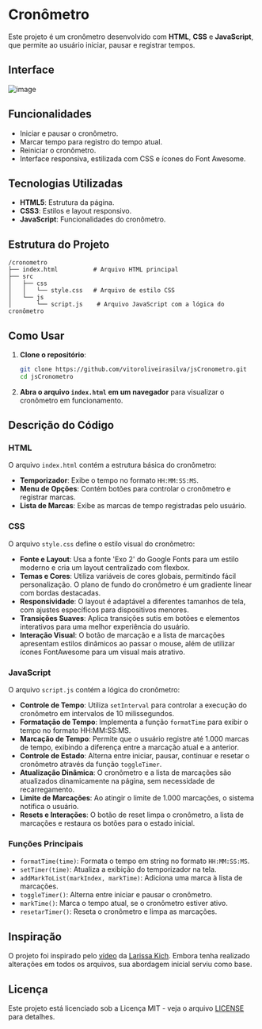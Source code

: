 # Cronômetro

Este projeto é um cronômetro desenvolvido com **HTML**, **CSS** e **JavaScript**, que permite ao usuário iniciar, pausar e registrar tempos.

## Interface

![image](https://github.com/user-attachments/assets/06e7c369-d554-4bfb-9bca-9bb977684040)

## Funcionalidades

- Iniciar e pausar o cronômetro.
- Marcar tempo para registro do tempo atual.
- Reiniciar o cronômetro.
- Interface responsiva, estilizada com CSS e ícones do Font Awesome.

## Tecnologias Utilizadas

- **HTML5**: Estrutura da página.
- **CSS3**: Estilos e layout responsivo.
- **JavaScript**: Funcionalidades do cronômetro.

## Estrutura do Projeto

```
/cronometro
├── index.html          # Arquivo HTML principal
├── src
│   ├── css
│   │   └── style.css   # Arquivo de estilo CSS
│   └── js
│       └── script.js    # Arquivo JavaScript com a lógica do cronômetro
```

## Como Usar

1. **Clone o repositório**:

   ```bash
   git clone https://github.com/vitoroliveirasilva/jsCronometro.git
   cd jsCronometro
   ```

2. **Abra o arquivo `index.html` em um navegador** para visualizar o cronômetro em funcionamento.

## Descrição do Código

### HTML

O arquivo `index.html` contém a estrutura básica do cronômetro:

- **Temporizador**: Exibe o tempo no formato `HH:MM:SS:MS`.
- **Menu de Opções**: Contém botões para controlar o cronômetro e registrar marcas.
- **Lista de Marcas**: Exibe as marcas de tempo registradas pelo usuário.

### CSS

O arquivo `style.css` define o estilo visual do cronômetro:

- **Fonte e Layout**: Usa a fonte 'Exo 2' do Google Fonts para um estilo moderno e cria um layout centralizado com flexbox.
- **Temas e Cores**: Utiliza variáveis de cores globais, permitindo fácil personalização. O plano de fundo do cronômetro é um gradiente linear com bordas destacadas.
- **Responsividade**: O layout é adaptável a diferentes tamanhos de tela, com ajustes específicos para dispositivos menores.
- **Transições Suaves**: Aplica transições sutis em botões e elementos interativos para uma melhor experiência do usuário.
- **Interação Visual**: O botão de marcação e a lista de marcações apresentam estilos dinâmicos ao passar o mouse, além de utilizar ícones FontAwesome para um visual mais atrativo.

### JavaScript

O arquivo `script.js` contém a lógica do cronômetro:

- **Controle de Tempo**: Utiliza `setInterval` para controlar a execução do cronômetro em intervalos de 10 milissegundos.
- **Formatação de Tempo**: Implementa a função `formatTime` para exibir o tempo no formato HH:MM:SS:MS.
- **Marcação de Tempo**: Permite que o usuário registre até 1.000 marcas de tempo, exibindo a diferença entre a marcação atual e a anterior.
- **Controle de Estado**: Alterna entre iniciar, pausar, continuar e resetar o cronômetro através da função `toggleTimer`.
- **Atualização Dinâmica**: O cronômetro e a lista de marcações são atualizados dinamicamente na página, sem necessidade de recarregamento.
- **Limite de Marcações**: Ao atingir o limite de 1.000 marcações, o sistema notifica o usuário.
- **Resets e Interações**: O botão de reset limpa o cronômetro, a lista de marcações e restaura os botões para o estado inicial.

### Funções Principais

- `formatTime(time)`: Formata o tempo em string no formato `HH:MM:SS:MS`.
- `setTimer(time)`: Atualiza a exibição do temporizador na tela.
- `addMarkToList(markIndex, markTime)`: Adiciona uma marca à lista de marcações.
- `toggleTimer()`: Alterna entre iniciar e pausar o cronômetro.
- `markTime()`: Marca o tempo atual, se o cronômetro estiver ativo.
- `resetarTimer()`: Reseta o cronômetro e limpa as marcações.

## Inspiração

O projeto foi inspirado pelo [vídeo](https://www.youtube.com/watch?v=AwnMzZSBn34) da [Larissa Kich](https://github.com/Larissakich). Embora tenha realizado alterações em todos os arquivos, sua abordagem inicial serviu como base.

## Licença

Este projeto está licenciado sob a Licença MIT - veja o arquivo [LICENSE](LICENSE) para detalhes.
